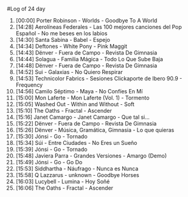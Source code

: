 #Log of 24 day

1. [00:00] Porter Robinson - Worlds - Goodbye To A World
1. [14:28] Aerolíneas Federales - Las 100 mejores canciones del Pop Español - No me beses en los labios
1. [14:30] Santa Sabina - Babel - Espejo
1. [14:34] Deftones - White Pony - Pink Maggit
1. [14:43] Dënver - Fuera de Campo - Revista De Gimnasia
1. [14:44] Solagua - Familia Mágica - Todo Lo Que Sube Baja
1. [14:48] Dënver - Fuera de Campo - Revista De Gimnasia
1. [14:52] Sui - Galaxias - No Quiero Respirar
1. [14:53] Technicolor Fabrics - Sesiones Clickaporte de Ibero 90.9 - Frequency
1. [14:56] Camilo Séptimo - Maya - No Confíes En Mí
1. [15:00] Mon Laferte - Mon Laferte (Vol. 1) - Tormento
1. [15:05] Washed Out - Within and Without - Soft
1. [15:10] The Oaths - Fractal - Ascender
1. [15:16] Janet Camargo - Janet Camargo - Que tal si...
1. [15:22] Dënver - Fuera de Campo - Revista De Gimnasia
1. [15:26] Dënver - Música, Gramática, Gimnasia - Lo que quieras
1. [15:30] Jónsi - Go - Tornado
1. [15:34] Súi - Entre Ciudades - No Eres un Sueño
1. [15:39] Jónsi - Go - Tornado
1. [15:48] Javiera Parra - Grandes Versiones - Amargo (Demo)
1. [15:49] Jónsi - Go - Go Do
1. [15:53] Siddhartha - Náufrago - Nunca es Nunca
1. [15:58] Q Lazzarus - unknown - Goodbye Horses
1. [16:03] Lucybell - Lumina - Hoy Soñé
1. [16:06] The Oaths - Fractal - Ascender
